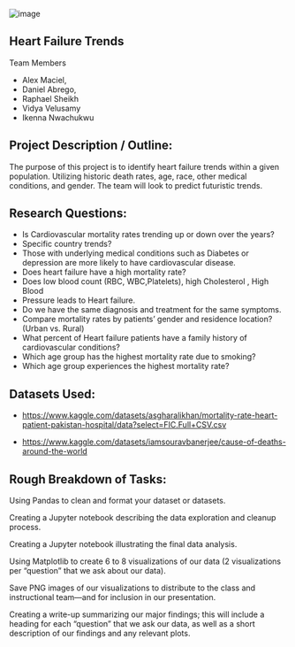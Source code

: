 ![image](https://github.com/Vvlaid/Project-1/assets/166451251/cfc3a0fe-2488-4eee-b5d7-a53737121c54)


## Heart Failure Trends

Team Members
- Alex Maciel,
- Daniel Abrego,
- Raphael Sheikh
- Vidya Velusamy
- Ikenna Nwachukwu

## Project Description / Outline:

The purpose of this project is to identify heart failure trends within a given 
population. Utilizing historic death rates, age, race, other medical conditions,
and gender. The team will look to predict futuristic trends.

## Research Questions:

- Is Cardiovascular mortality rates trending up or down over the years? 
- Specific country trends?
- Those with underlying medical conditions such as Diabetes or depression are
more likely to have cardiovascular disease.
- Does heart failure have a high mortality rate?
- Does low blood count (RBC, WBC,Platelets), high Cholesterol , High Blood 
- Pressure leads to Heart failure.
- Do we have the same diagnosis and treatment for the same symptoms.
- Compare mortality rates by patients’ gender and residence location? (Urban 
vs. Rural)
- What percent of Heart failure patients have a family history of cardiovascular
conditions?
- Which age group has the highest mortality rate due to smoking?
- Which age group experiences the highest mortality rate?

## Datasets Used:
- https://www.kaggle.com/datasets/asgharalikhan/mortality-rate-heart-patient-pakistan-hospital/data?select=FIC.Full+CSV.csv

- https://www.kaggle.com/datasets/iamsouravbanerjee/cause-of-deaths-around-the-world

## Rough Breakdown of Tasks:
Using Pandas to clean and format your dataset or datasets.

Creating a Jupyter notebook describing the data exploration and cleanup 
process.

Creating a Jupyter notebook illustrating the final data analysis.

Using Matplotlib to create 6 to 8 visualizations of our data (2 visualizations 
per “question” that we ask about our data).

Save PNG images of our visualizations to distribute to the class and 
instructional team—and for inclusion in our presentation.

Creating a write-up summarizing our major findings; this will include a 
heading for each “question” that we ask our data, as well as a short 
description of our findings and any relevant plots.
